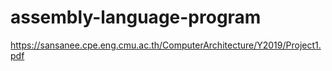 # assembly-language-program

https://sansanee.cpe.eng.cmu.ac.th/ComputerArchitecture/Y2019/Project1.pdf
